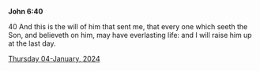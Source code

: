 **John 6:40**

40 And this is the will of him that sent me, that every one which seeth the Son, and believeth on him, may have everlasting life: and I will raise him up at the last day.

[Thursday 04-January, 2024](https://getbible.net/kjv/John/6/40)
